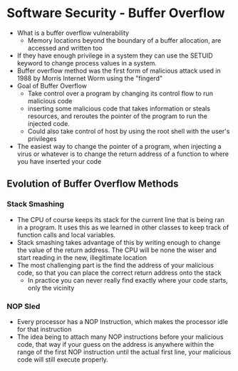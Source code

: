# Software Security - Buffer Overflow
- What is a buffer overflow vulnerability
	- Memory locations beyond the boundary of a buffer allocation, are accessed and written too
- If they have enough privilege in a system they can use the SETUID keyword to change process values in a system.
- Buffer overflow method was the first form of malicious attack used in 1988 by Morris Internet Worm using the "fingerd"
- Goal of Buffer Overflow
	- Take control over a program by changing its control flow to run malicious code
	- inserting some malicious code that takes information or steals resources, and reroutes the pointer of the program to run the injected code.
	- Could also take control of host by using the root shell with the user's privileges
- The easiest way to change the pointer  of a program, when injecting a virus or whatever is to change the return address of a function to where you have inserted your code
## Evolution of Buffer Overflow Methods
### Stack Smashing
- The CPU of course keeps its stack for the current line that is being ran in a program. It uses this as we learned in other classes to keep track of function calls and local variables.
- Stack smashing takes advantage of this by writing enough to change the value of the return address. The CPU will be none the wiser and start reading in the new, illegitimate location
- The most challenging part is the find the address of your malicious code, so that you can place the correct return address onto the stack
	- In practice you can never really find exactly where your code starts, only the vicinity
### NOP Sled
- Every processor has a NOP Instruction, which makes the processor idle for that instruction
- The idea being to attach many NOP instructions before your malicious code, that way if your guess on the address is anywhere within the range of the first NOP instruction until the actual first line, your malicious code will still execute properly.
